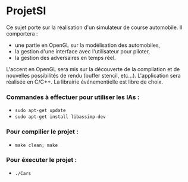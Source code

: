 # ProjetSI

Ce sujet porte sur la réalisation d'un simulateur de course automobile. Il comportera :

- une partie en OpenGL sur la modélisation des automobiles,
- la gestion d'une interface avec l'utilisateur pour piloter,
- la gestion des adversaires en temps réel.

L'accent en OpenGL sera mis sur la découverte de la compilation et de nouvelles possibilités de rendu (buffer stencil, etc...). L'application sera réalisée en C/C++. La librairie événementielle est libre de choix.


### Commandes à effectuer pour utiliser les IAs :

* `sudo apt-get update`
* `sudo apt-get install libassimp-dev`

### Pour compilier le projet :
* `make clean; make`

### Pour éxecuter le projet :
* `./Cars`  

